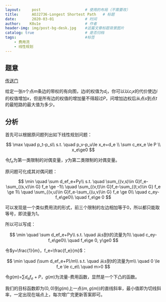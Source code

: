 ```yaml
---
layout:     post   				    # 使用的布局（不需要改）
title:      AOJ2736-Longest Shortest Path   # 标题 
date:       2020-03-01 				# 时间
author:    K0u1e					# 作者
header-img: img/post-bg-desk.jpg 	#这篇文章标题背景图片
catalog: true 						# 是否归档
tags:								#标签
    - 费用流
    - 线性规划
---
```


## 题意
[传送门](https://onlinejudge.u-aizu.ac.jp/challenges/sources/JAG/Regional/2736?year=2015)

给定一张$n$个点$m$条边的带权的有向图，边$i$的权值为$d_i$，你可以以$c_ix$的代价使边$i$的权值增加$x$，但是所有边的权值的增加量不得超过$P$，问增加边权后从点$s$到点$t$的最短路的最大值为多少。

## 分析

首先可以根据原问题列出如下线性规划问题：

$$
\max \quad p_t-p_s\\
s.t. \quad p_v-p_u\le x_e+d_e	\\
\sum c_ex_e \le P	\\
x_e\ge0
$$

令$f_e$为第一类限制的对偶变量，$y$为第二类限制的对偶变量。

原问题可化成其对偶问题：

$$
\min \quad \sum d_ef_e+Py\\
s.t. \quad \sum_{(v,s)\in G}f_e-\sum_{(s,v)\in G} f_e \ge -1\\
\quad \sum_{(v,t)\in G}f_e-\sum_{(t,v)\in G} f_e \ge 1\\
\quad \sum_{(v,u)\in G}f_e-\sum_{(u,v)\in G} f_e \ge 0\\
\quad c_ey-f_e\ge0\\
\quad f_e\ge 0
$$

可以发现是一个类似费用流的形式，前三个限制的左边相加等于$0$，所以都只能取等号，即流量为$1$。

所以可以写成：

$$
\min \quad \sum d_ef_e+Py\\
s.t. \quad 从s到t的流量为1\\
\quad c_ey-f_e\ge0\\
\quad f_e\ge 0, y\ge0
$$

令$y=\frac{1}{m}，f_e=\frac{f_e}{m}$：

$$
\min \quad (\sum d_ef_e+P)/m\\
s.t. \quad 从s到t的流量为m\\
\quad 0 \le f_e \le c_e\\
\quad m>0
$$

令$g(m)$=$\sum d_ef_e+P$，$g(m)$为流量-费用函数，显然是一个下凸的函数。

我们的目标函数即为$(0,0)$到$g(m)$上一点$(m,g(m))$的直线斜率，最小值即为切线斜率，一定出现在端点上，每次增广完更新答案即可。
